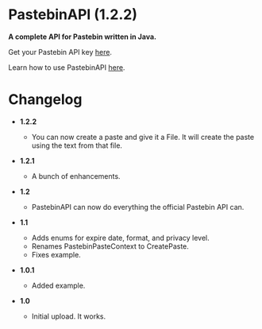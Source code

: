 PastebinAPI (1.2.2)
===========

**A complete API for Pastebin written in Java.**

Get your Pastebin API key [here](http://pastebin.com/api#1).

Learn how to use PastebinAPI [here](https://github.com/nrubin29/PastebinAPI/blob/master/src/me/nrubin29/pastebinapi/example/Example.java).

Changelog
===========

* **1.2.2**
  * You can now create a paste and give it a File. It will create the paste using the text from that file.

* **1.2.1**
  * A bunch of enhancements.

* **1.2**
  * PastebinAPI can now do everything the official Pastebin API can.

* **1.1**
  * Adds enums for expire date, format, and privacy level. 
  * Renames PastebinPasteContext to CreatePaste. 
  * Fixes example.

* **1.0.1**
  * Added example.

* **1.0**
  * Initial upload. It works.
